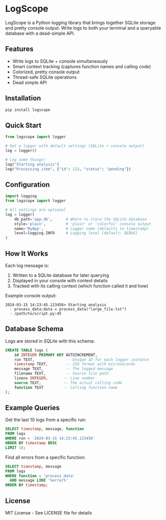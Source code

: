 # LogScope

LogScope is a Python logging library that brings together SQLite storage and pretty console output. Write logs to both your terminal and a queryable database with a dead-simple API.

## Features

- Write logs to SQLite + console simultaneously
- Smart context tracking (captures function names and calling code)
- Colorized, pretty console output
- Thread-safe SQLite operations
- Dead simple API

## Installation

```bash
pip install logscope
```

## Quick Start

```python
from logscope import logger

# Get a logger with default settings (SQLite + console output)
log = logger()

# Log some things!
log("Starting analysis")
log("Processing item", {"id": 123, "status": "pending"})
```

## Configuration

```python
import logging
from logscope import logger

# All settings are optional
log = logger(
    db_path='app.db',      # Where to store the SQLite database
    style='plain',         # 'plain' or 'colorful' console output
    name='MyApp',          # Logger name (defaults to timestamp)
    level=logging.INFO     # Logging level (default: DEBUG)
)
```

## How It Works

Each log message is:
1. Written to a SQLite database for later querying
2. Displayed in your console with context details
3. Tracked with its calling context (which function called it and how)

Example console output:
```
2024-03-15 14:23:45.123456> Starting analysis
  · process_data:data = process_data("large_file.txt")
  · /path/to/script.py:45
```

## Database Schema

Logs are stored in SQLite with this schema:

```sql
CREATE TABLE logs (
    id INTEGER PRIMARY KEY AUTOINCREMENT,
    run TEXT,              -- Unique ID for each logger instance
    timestamp TEXT,        -- ISO format with microseconds
    message TEXT,          -- The logged message
    filename TEXT,         -- Source file path
    lineno INTEGER,       -- Line number
    source TEXT,          -- The actual calling code
    function TEXT         -- Calling function name
);
```

## Example Queries

Get the last 10 logs from a specific run:
```sql
SELECT timestamp, message, function
FROM logs
WHERE run = '2024-03-15 14:23:45.123456'
ORDER BY timestamp DESC
LIMIT 10;
```

Find all errors from a specific function:
```sql
SELECT timestamp, message
FROM logs
WHERE function = 'process_data'
  AND message LIKE '%error%'
ORDER BY timestamp;
```

## License

MIT License - See LICENSE file for details